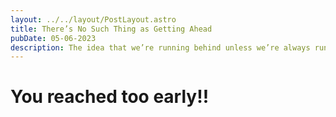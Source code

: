 ```yaml
---
layout: ../../layout/PostLayout.astro
title: There’s No Such Thing as Getting Ahead
pubDate: 05-06-2023
description: The idea that we’re running behind unless we’re always running toward the next best thing and our next best self doesn’t just bypass the million ways our time is shaped and spent. It limits our ambition.
---
```


# You reached too early!!
